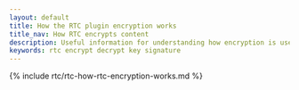```yaml
---
layout: default
title: How the RTC plugin encryption works
title_nav: How RTC encrypts content
description: Useful information for understanding how encryption is used with RTC
keywords: rtc encrypt decrypt key signature
---
```


{% include rtc/rtc-how-rtc-encryption-works.md %}
